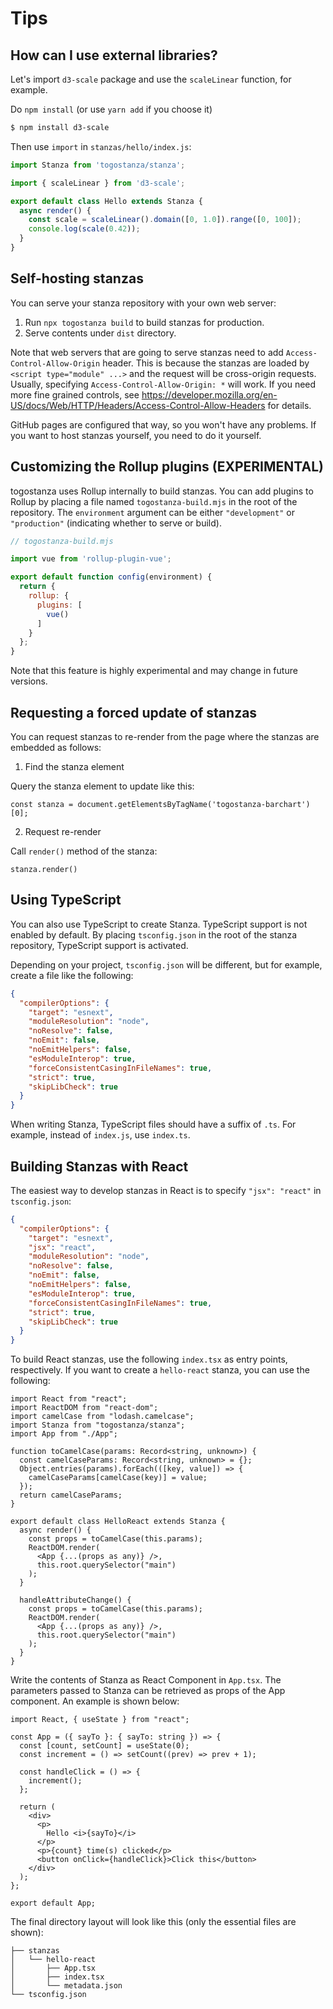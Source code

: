 # Tips

## How can I use external libraries?

Let's import `d3-scale` package and use the `scaleLinear` function, for example.

Do `npm install` (or use `yarn add` if you choose it)

```sh
$ npm install d3-scale
```

Then use `import` in `stanzas/hello/index.js`:

```js
import Stanza from 'togostanza/stanza';

import { scaleLinear } from 'd3-scale';

export default class Hello extends Stanza {
  async render() {
    const scale = scaleLinear().domain([0, 1.0]).range([0, 100]);
    console.log(scale(0.42));
  }
}
```

## Self-hosting stanzas

You can serve your stanza repository with your own web server:

1. Run `npx togostanza build` to build stanzas for production.
2. Serve contents under `dist` directory.

Note that web servers that are going to serve stanzas need to add `Access-Control-Allow-Origin` header. This is because the stanzas are loaded by `<script type="module" ...>` and the request will be cross-origin requests. Usually, specifying `Access-Control-Allow-Origin: *` will work. If you need more fine grained controls, see https://developer.mozilla.org/en-US/docs/Web/HTTP/Headers/Access-Control-Allow-Headers for details.

GitHub pages are configured that way, so you won't have any problems. If you want to host stanzas yourself, you need to do it yourself.

## Customizing the Rollup plugins (EXPERIMENTAL)

togostanza uses Rollup internally to build stanzas. You can add plugins to Rollup by placing a file named `togostanza-build.mjs` in the root of the repository. The `environment` argument can be either `"development"` or `"production"` (indicating whether to serve or build).

``` js
// togostanza-build.mjs

import vue from 'rollup-plugin-vue';

export default function config(environment) {
  return {
    rollup: {
      plugins: [
        vue()
      ]
    }
  };
}
```

Note that this feature is highly experimental and may change in future versions.

## Requesting a forced update of stanzas

You can request stanzas to re-render from the page where the stanzas are embedded as follows:

1. Find the stanza element

Query the stanza element to update like this:

```
const stanza = document.getElementsByTagName('togostanza-barchart')[0];
```

2. Request re-render

Call `render()` method of the stanza:

```
stanza.render()
```


## Using TypeScript

You can also use TypeScript to create Stanza. TypeScript support is not enabled by default. By placing `tsconfig.json` in the root of the stanza repository, TypeScript support is activated.

Depending on your project, `tsconfig.json` will be different, but for example, create a file like the following:

```json
{
  "compilerOptions": {
    "target": "esnext",
    "moduleResolution": "node",
    "noResolve": false,
    "noEmit": false,
    "noEmitHelpers": false,
    "esModuleInterop": true,
    "forceConsistentCasingInFileNames": true,
    "strict": true,
    "skipLibCheck": true
  }
}
```

When writing Stanza, TypeScript files should have a suffix of `.ts`. For example, instead of `index.js`, use `index.ts`.


## Building Stanzas with React

The easiest way to develop stanzas in React is to specify `"jsx": "react"` in `tsconfig.json`:

```json
{
  "compilerOptions": {
    "target": "esnext",
    "jsx": "react",
    "moduleResolution": "node",
    "noResolve": false,
    "noEmit": false,
    "noEmitHelpers": false,
    "esModuleInterop": true,
    "forceConsistentCasingInFileNames": true,
    "strict": true,
    "skipLibCheck": true
  }
}
```

To build React stanzas, use the following `index.tsx` as entry points, respectively. If you want to create a `hello-react` stanza, you can use the following:

```tsx
import React from "react";
import ReactDOM from "react-dom";
import camelCase from "lodash.camelcase";
import Stanza from "togostanza/stanza";
import App from "./App";

function toCamelCase(params: Record<string, unknown>) {
  const camelCaseParams: Record<string, unknown> = {};
  Object.entries(params).forEach(([key, value]) => {
    camelCaseParams[camelCase(key)] = value;
  });
  return camelCaseParams;
}

export default class HelloReact extends Stanza {
  async render() {
    const props = toCamelCase(this.params);
    ReactDOM.render(
      <App {...(props as any)} />,
      this.root.querySelector("main")
    );
  }

  handleAttributeChange() {
    const props = toCamelCase(this.params);
    ReactDOM.render(
      <App {...(props as any)} />,
      this.root.querySelector("main")
    );
  }
}
```

Write the contents of Stanza as React Component in `App.tsx`. The parameters passed to Stanza can be retrieved as props of the App component. An example is shown below:

```tsx
import React, { useState } from "react";

const App = ({ sayTo }: { sayTo: string }) => {
  const [count, setCount] = useState(0);
  const increment = () => setCount((prev) => prev + 1);

  const handleClick = () => {
    increment();
  };

  return (
    <div>
      <p>
        Hello <i>{sayTo}</i>
      </p>
      <p>{count} time(s) clicked</p>
      <button onClick={handleClick}>Click this</button>
    </div>
  );
};

export default App;
```

The final directory layout will look like this (only the essential files are shown):

```
├── stanzas
│   └── hello-react
│       ├── App.tsx
│       ├── index.tsx
│       └── metadata.json
└── tsconfig.json
```
